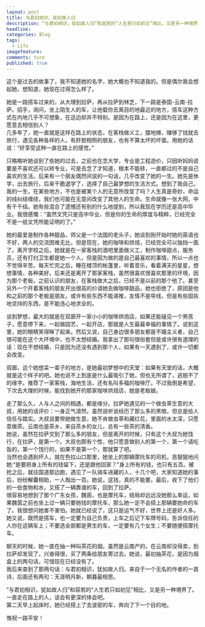 ```yaml
---
layout: post
title: 与君初相识，犹如故人归
description: “与君初相识，犹如故人归”和容若的“人生若只如初见”相比，又是另一种境界了。一直走在路上的人，该会有更深的体会吧。    
headline: 
categories: Blog
tags: 
  - Life
imagefeature: 
comments: ture
published: true
---
```



这个是过去的故事了，我不知道她的名字，她大概也不知道我的。但是偶尔我会想起她，想知道，她现在过得怎么样了。  

她是一路搭车过来的，从大理到拉萨，再从拉萨到林芝，下一路是泰国-云南-拉萨。招手，询问，坐上陌生人的车，让他载你去离目的地最近的地方，搭车这种方式在内地几乎不可想象，在这边却并不特别。是因为在路上，还是因为在这里，更愿意去相信别人？  
几多年了，她一直就是这样在路上的状态，在客栈做义工，摆地摊，赚够了钱就去旅行，遇见各种各样的人，有肝胆相照的朋友，也有不算太坏的坏蛋。用她的话说：“好享受这种一直在路上的感觉。”  
   
只略略听她谈到了些她的过去，之前也在念大学，专业是工程造价，只因听妈妈说要是不喜欢还可以转专业，可是去念了才知道，根本不能转，一直都过的不是自己喜欢的生活。后来有一个朋友偶然间说的一句话，几乎改变了她的一生。她先是休学，出去旅行，后来干脆退学了，选择了自己最梦想的生活方式。想到了我自己，我的一生，在某些地方，不也是被某个人的无意所改变了吗？人生真是奇妙，命运的线纠结缠绕，我们也可能在无意间改变了其他人的生命。生命就像一张大网，中有千千结。她有些混合了遗憾还有别的什么地提到，所以我现在学历还是高中毕业。我很感慨：“虽然文凭只是高中毕业，但是你的生命的厚度与精粹，已经完全不是一纸文凭所能证明的了。”  

她的最爱是制作各种甜品，师父是一个法国的老头子，她谈到刚开始时她的英语也不好，两人的交流困难无比，但是现在，她的咖啡和烘焙，已经完全可以独挡一面了。离开学校之后，她就是在一家客栈的酒吧里面做义工，制作咖啡甜点，服务员，还有打扫卫生都是她一个人，但是因为做的是自己最喜欢的事情，所以一点也不觉得辛苦。每天忙完之后，睡在楼顶的帐篷里，听着音乐，看着满天的星星，想想事情，各种美好。后来还是离开了那家客栈，虽然很喜欢很喜欢那里的环境，因为那个老板，之前认识的朋友，在客栈做大之后，已经不是以前的那个他了。甚至另外一个开着客栈的朋友开出很高的价请她去做咖啡甜品，她也拒绝了，原因是他和之前的那个老板是朋友。或许有些东西不能递推，友情不是导线，但是有些固执地坚持的东西，是不能违心地求全的。  

谈到梦想，最大的就是在双廊开一家小小的咖啡烘焙店，如果还能碰见一个男孩子，愿意停下来，一起做园艺，一起开店，那就是人生最最幸福的事情了。说到这里，她的眼睛笑得眯了起来。然后又说，自己身边很多朋友都是不婚主义者，自己很可能在这个大环境中，也不太想结婚。我拿出了那句很俗套但是或许很有道理的话：现在不想结婚，只是因为还没有遇到那个人，如果有一天遇到了，或许一切都会改变。  

双廊，这个她想呆一辈子的地方，是她最初梦想中的天堂：如果有天堂的话，大概就是这个样子的吧。她也说不上到底是什么最吸引了她，但也无所谓了，逃脱不了的缘字。推荐了一家客栈，海地生活，还有名叫多福的咖啡厅。不过我倒是希望，下次去大理的时候，能找到她开的那家咖啡烘焙店，她是老板娘。  

走了那么久，人与人之间的相遇，都是缘分。拉萨她遇见的一个做虫草生意的大叔，用她的话评价：一身正气凛然。虽然说听说经历了那么多的黑暗，但总是给人信任与踏实。大叔说要带她做生意，她不肯做虫草和藏红花，里面的水太深，只愿意做茶。云南也是茶乡，来自茶乡的女儿，总有一些茶的清香。  
她说，虽然在拉萨交到了那么多的朋友，但是离开的时候，只有这个大叔为她饯行，在拉萨，是第一个。大叔也颇有个性，他只愿意做别人的第一个，第一个请吃饭的，第一个饯行的，如果不是第一个，那就算了吧。  
当然也会遇到坏人，就在色拉山口那里，她坐上的那辆摩托车的司机，恶狠狠地问她:“是要把身上所有的钱留下，还是跟他回家？”身上所有的钱，也只有五百。被抢之后，就往国道那边跑，遇见了一队骑车进藏的人，十几个吧，大家知道她的事后，纷纷解囊相助，一人掏出一百。她说，这钱，真的不能要。最后，收下了他们的一些食物和水，又搭了一辆靠谱的车，回到了拉萨。  
很容易地想到了那个广东女孩，魏茵，也是摩托车，结局却远远没她那么幸运，如果魏茵之前也坐上过一辆只要她钱的摩托车，那么她一定不会搭上那辆要她命的车了。我很想问她害不害怕，她就已经说了，这只是运气不好，世界上还是好人多。她又说，既然是搭车，也一定要为自己负责，上车之后记下车牌号码，告诉信任的人你在这辆车上；不要选全部都是男生的车，一定要有几个女生；不要随便搭摩托车。  

聊天的时候，她一直在抽一种叫茶花的烟，虽然是云南产的，在云南却没得卖，到拉萨却发现了，兴奋得很，买了两条给朋友寄过去。她说，最初抽茶花，是因为烟盒上的两句话，可惜现在已经没有了。  
我后来查到了那两句话：与君初相识，犹如故人归。来自于一个无名的作者的一首诗，后面还有两句：天涯明月新，朝暮最相思。  

“与君初相识，犹如故人归”和容若的“人生若只如初见”相比，又是另一种境界了。一直走在路上的人，该会有更深的体会吧。  
第二天早上起床时，她已经搭上了去波密的车，奔向了下一个目的地。  
    
惟祝一路平安！  